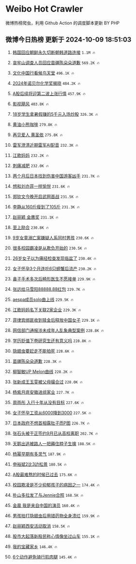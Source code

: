 # Weibo Hot Crawler 



微博热榜爬虫，利用 Github Action 的调度脚本更新 BY PHP 


## 微博今日热榜 更新于 2024-10-09 18:51:03 
1. [韩国回应朝鲜永久切断朝韩道路连接](https://s.weibo.com/weibo?q=%23%E9%9F%A9%E5%9B%BD%E5%9B%9E%E5%BA%94%E6%9C%9D%E9%B2%9C%E6%B0%B8%E4%B9%85%E5%88%87%E6%96%AD%E6%9C%9D%E9%9F%A9%E9%81%93%E8%B7%AF%E8%BF%9E%E6%8E%A5%23&t=31&band_rank=1&Refer=top) `1.1M 🔥` 

1. [哀牢山调查人员回应苗疆陈朵朵道歉](https://s.weibo.com/weibo?q=%23%E5%93%80%E7%89%A2%E5%B1%B1%E8%B0%83%E6%9F%A5%E4%BA%BA%E5%91%98%E5%9B%9E%E5%BA%94%E8%8B%97%E7%96%86%E9%99%88%E6%9C%B5%E6%9C%B5%E9%81%93%E6%AD%89%23&t=31&band_rank=2&Refer=top) `569.2K 🔥` 

1. [文化中国行看候鸟天堂](https://s.weibo.com/weibo?q=%23%E6%96%87%E5%8C%96%E4%B8%AD%E5%9B%BD%E8%A1%8C%E7%9C%8B%E5%80%99%E9%B8%9F%E5%A4%A9%E5%A0%82%23&t=31&band_rank=3&Refer=top) `496.1K 🔥` 

1. [2024年诺贝尔化学奖揭晓](https://s.weibo.com/weibo?q=%232024%E5%B9%B4%E8%AF%BA%E8%B4%9D%E5%B0%94%E5%8C%96%E5%AD%A6%E5%A5%96%E6%8F%AD%E6%99%93%23&t=31&band_rank=4&Refer=top) `484.2K 🔥` 

1. [A股后续将迎第二波上涨行情](https://s.weibo.com/weibo?q=%23A%E8%82%A1%E5%90%8E%E7%BB%AD%E5%B0%86%E8%BF%8E%E7%AC%AC%E4%BA%8C%E6%B3%A2%E4%B8%8A%E6%B6%A8%E8%A1%8C%E6%83%85%23&t=31&band_rank=5&Refer=top) `457.9K 🔥` 

1. [影视飓风](https://s.weibo.com/weibo?q=%E5%BD%B1%E8%A7%86%E9%A3%93%E9%A3%8E&t=31&band_rank=6&Refer=top) `403.8K 🔥` 

1. [18岁学生拿暑假赚的5千元入场炒股](https://s.weibo.com/weibo?q=%2318%E5%B2%81%E5%AD%A6%E7%94%9F%E6%8B%BF%E6%9A%91%E5%81%87%E8%B5%9A%E7%9A%845%E5%8D%83%E5%85%83%E5%85%A5%E5%9C%BA%E7%82%92%E8%82%A1%23&t=31&band_rank=7&Refer=top) `326.3K 🔥` 

1. [黄油小熊咖啡](https://s.weibo.com/weibo?q=%E9%BB%84%E6%B2%B9%E5%B0%8F%E7%86%8A%E5%92%96%E5%95%A1&t=31&band_rank=8&Refer=top) `279.8K 🔥` 

1. [再见爱人 黄圣依](https://s.weibo.com/weibo?q=%E5%86%8D%E8%A7%81%E7%88%B1%E4%BA%BA%20%E9%BB%84%E5%9C%A3%E4%BE%9D&t=31&band_rank=9&Refer=top) `275.8K 🔥` 

1. [雷军澄清近期雷军AI配音](https://s.weibo.com/weibo?q=%23%E9%9B%B7%E5%86%9B%E6%BE%84%E6%B8%85%E8%BF%91%E6%9C%9F%E9%9B%B7%E5%86%9BAI%E9%85%8D%E9%9F%B3%23&t=31&band_rank=10&Refer=top) `232.3K 🔥` 

1. [江歌妈妈](https://s.weibo.com/weibo?q=%E6%B1%9F%E6%AD%8C%E5%A6%88%E5%A6%88&t=31&band_rank=11&Refer=top) `232.2K 🔥` 

1. [刺痛减肥](https://s.weibo.com/weibo?q=%E5%88%BA%E7%97%9B%E5%87%8F%E8%82%A5&t=31&band_rank=12&Refer=top) `232.0K 🔥` 

1. [两个月后日本找到伤害中国游客凶手](https://s.weibo.com/weibo?q=%23%E4%B8%A4%E4%B8%AA%E6%9C%88%E5%90%8E%E6%97%A5%E6%9C%AC%E6%89%BE%E5%88%B0%E4%BC%A4%E5%AE%B3%E4%B8%AD%E5%9B%BD%E6%B8%B8%E5%AE%A2%E5%87%B6%E6%89%8B%23&t=31&band_rank=13&Refer=top) `231.7K 🔥` 

1. [想和刘亦菲一样愉悦](https://s.weibo.com/weibo?q=%23%E6%83%B3%E5%92%8C%E5%88%98%E4%BA%A6%E8%8F%B2%E4%B8%80%E6%A0%B7%E6%84%89%E6%82%A6%23&t=31&band_rank=14&Refer=top) `231.6K 🔥` 

1. [郑钦文今晚开启武网首战](https://s.weibo.com/weibo?q=%23%E9%83%91%E9%92%A6%E6%96%87%E4%BB%8A%E6%99%9A%E5%BC%80%E5%90%AF%E6%AD%A6%E7%BD%91%E9%A6%96%E6%88%98%23&t=31&band_rank=15&Refer=top) `231.5K 🔥` 

1. [李静从160斤瘦到了105斤](https://s.weibo.com/weibo?q=%E6%9D%8E%E9%9D%99%E4%BB%8E160%E6%96%A4%E7%98%A6%E5%88%B0%E4%BA%86105%E6%96%A4&t=31&band_rank=16&Refer=top) `231.3K 🔥` 

1. [赵丽颖 金鹰奖](https://s.weibo.com/weibo?q=%E8%B5%B5%E4%B8%BD%E9%A2%96%20%E9%87%91%E9%B9%B0%E5%A5%96&t=31&band_rank=17&Refer=top) `231.1K 🔥` 

1. [至上励合](https://s.weibo.com/weibo?q=%E8%87%B3%E4%B8%8A%E5%8A%B1%E5%90%88&t=31&band_rank=18&Refer=top) `230.8K 🔥` 

1. [9岁女童溺亡案嫌疑人系同村男孩](https://s.weibo.com/weibo?q=%239%E5%B2%81%E5%A5%B3%E7%AB%A5%E6%BA%BA%E4%BA%A1%E6%A1%88%E5%AB%8C%E7%96%91%E4%BA%BA%E7%B3%BB%E5%90%8C%E6%9D%91%E7%94%B7%E5%AD%A9%23&t=31&band_rank=19&Refer=top) `230.6K 🔥` 

1. [很多校园霸凌是从欺负开始的](https://s.weibo.com/weibo?q=%23%E5%BE%88%E5%A4%9A%E6%A0%A1%E5%9B%AD%E9%9C%B8%E5%87%8C%E6%98%AF%E4%BB%8E%E6%AC%BA%E8%B4%9F%E5%BC%80%E5%A7%8B%E7%9A%84%23&t=31&band_rank=20&Refer=top) `230.5K 🔥` 

1. [26岁女子以为痛经检查发现临盆了](https://s.weibo.com/weibo?q=%2326%E5%B2%81%E5%A5%B3%E5%AD%90%E4%BB%A5%E4%B8%BA%E7%97%9B%E7%BB%8F%E6%A3%80%E6%9F%A5%E5%8F%91%E7%8E%B0%E4%B8%B4%E7%9B%86%E4%BA%86%23&t=31&band_rank=21&Refer=top) `230.4K 🔥` 

1. [女子怀孕3个月连吃6只螃蟹后流产](https://s.weibo.com/weibo?q=%23%E5%A5%B3%E5%AD%90%E6%80%80%E5%AD%953%E4%B8%AA%E6%9C%88%E8%BF%9E%E5%90%836%E5%8F%AA%E8%9E%83%E8%9F%B9%E5%90%8E%E6%B5%81%E4%BA%A7%23&t=31&band_rank=22&Refer=top) `230.2K 🔥` 

1. [鼻子手术多次后畸形医生不愿接单](https://s.weibo.com/weibo?q=%23%E9%BC%BB%E5%AD%90%E6%89%8B%E6%9C%AF%E5%A4%9A%E6%AC%A1%E5%90%8E%E7%95%B8%E5%BD%A2%E5%8C%BB%E7%94%9F%E4%B8%8D%E6%84%BF%E6%8E%A5%E5%8D%95%23&t=31&band_rank=23&Refer=top) `229.9K 🔥` 

1. [张远给马雪阳88888.88红包](https://s.weibo.com/weibo?q=%23%E5%BC%A0%E8%BF%9C%E7%BB%99%E9%A9%AC%E9%9B%AA%E9%98%B388888.88%E7%BA%A2%E5%8C%85%23&t=31&band_rank=24&Refer=top) `229.7K 🔥` 

1. [aespa成员solo曲上线](https://s.weibo.com/weibo?q=%23aespa%E6%88%90%E5%91%98solo%E6%9B%B2%E4%B8%8A%E7%BA%BF%23&t=31&band_rank=25&Refer=top) `229.5K 🔥` 

1. [江歌妈妈名下关联2家企业](https://s.weibo.com/weibo?q=%23%E6%B1%9F%E6%AD%8C%E5%A6%88%E5%A6%88%E5%90%8D%E4%B8%8B%E5%85%B3%E8%81%942%E5%AE%B6%E4%BC%81%E4%B8%9A%23&t=31&band_rank=26&Refer=top) `229.3K 🔥` 

1. [菲律宾绑匪收到赎金后释放中国女子](https://s.weibo.com/weibo?q=%23%E8%8F%B2%E5%BE%8B%E5%AE%BE%E7%BB%91%E5%8C%AA%E6%94%B6%E5%88%B0%E8%B5%8E%E9%87%91%E5%90%8E%E9%87%8A%E6%94%BE%E4%B8%AD%E5%9B%BD%E5%A5%B3%E5%AD%90%23&t=31&band_rank=27&Refer=top) `229.1K 🔥` 

1. [网信部门通报涉未成年人乱象典型案例](https://s.weibo.com/weibo?q=%23%E7%BD%91%E4%BF%A1%E9%83%A8%E9%97%A8%E9%80%9A%E6%8A%A5%E6%B6%89%E6%9C%AA%E6%88%90%E5%B9%B4%E4%BA%BA%E4%B9%B1%E8%B1%A1%E5%85%B8%E5%9E%8B%E6%A1%88%E4%BE%8B%23&t=31&band_rank=28&Refer=top) `228.8K 🔥` 

1. [学历贬值下卷研究生还有意义吗](https://s.weibo.com/weibo?q=%23%E5%AD%A6%E5%8E%86%E8%B4%AC%E5%80%BC%E4%B8%8B%E5%8D%B7%E7%A0%94%E7%A9%B6%E7%94%9F%E8%BF%98%E6%9C%89%E6%84%8F%E4%B9%89%E5%90%97%23&t=31&band_rank=29&Refer=top) `228.8K 🔥` 

1. [隐翅虫要赶走不能拍死](https://s.weibo.com/weibo?q=%23%E9%9A%90%E7%BF%85%E8%99%AB%E8%A6%81%E8%B5%B6%E8%B5%B0%E4%B8%8D%E8%83%BD%E6%8B%8D%E6%AD%BB%23&t=31&band_rank=30&Refer=top) `228.6K 🔥` 

1. [苗疆陈朵朵道歉](https://s.weibo.com/weibo?q=%23%E8%8B%97%E7%96%86%E9%99%88%E6%9C%B5%E6%9C%B5%E9%81%93%E6%AD%89%23&t=31&band_rank=31&Refer=top) `228.3K 🔥` 

1. [柳智敏UP Melon曲线](https://s.weibo.com/weibo?q=%E6%9F%B3%E6%99%BA%E6%95%8FUP%20Melon%E6%9B%B2%E7%BA%BF&t=31&band_rank=32&Refer=top) `228.2K 🔥` 

1. [张新成王玉雯被父母撮合过](https://s.weibo.com/weibo?q=%E5%BC%A0%E6%96%B0%E6%88%90%E7%8E%8B%E7%8E%89%E9%9B%AF%E8%A2%AB%E7%88%B6%E6%AF%8D%E6%92%AE%E5%90%88%E8%BF%87&t=31&band_rank=33&Refer=top) `228.0K 🔥` 

1. [杨紫月底安徽进组家业](https://s.weibo.com/weibo?q=%23%E6%9D%A8%E7%B4%AB%E6%9C%88%E5%BA%95%E5%AE%89%E5%BE%BD%E8%BF%9B%E7%BB%84%E5%AE%B6%E4%B8%9A%23&t=31&band_rank=34&Refer=top) `227.7K 🔥` 

1. [周雨彤 入行十年从没有目标](https://s.weibo.com/weibo?q=%E5%91%A8%E9%9B%A8%E5%BD%A4%20%E5%85%A5%E8%A1%8C%E5%8D%81%E5%B9%B4%E4%BB%8E%E6%B2%A1%E6%9C%89%E7%9B%AE%E6%A0%87&t=31&band_rank=35&Refer=top) `227.6K 🔥` 

1. [女子怀孕工资从6000降到3000](https://s.weibo.com/weibo?q=%23%E5%A5%B3%E5%AD%90%E6%80%80%E5%AD%95%E5%B7%A5%E8%B5%84%E4%BB%8E6000%E9%99%8D%E5%88%B03000%23&t=31&band_rank=36&Refer=top) `227.5K 🔥` 

1. [日本政府不想首相露肚子而P图](https://s.weibo.com/weibo?q=%23%E6%97%A5%E6%9C%AC%E6%94%BF%E5%BA%9C%E4%B8%8D%E6%83%B3%E9%A6%96%E7%9B%B8%E9%9C%B2%E8%82%9A%E5%AD%90%E8%80%8CP%E5%9B%BE%23&t=31&band_rank=37&Refer=top) `226.7K 🔥` 

1. [张石头被于正签约9月已从高校离职](https://s.weibo.com/weibo?q=%23%E5%BC%A0%E7%9F%B3%E5%A4%B4%E8%A2%AB%E4%BA%8E%E6%AD%A3%E7%AD%BE%E7%BA%A69%E6%9C%88%E5%B7%B2%E4%BB%8E%E9%AB%98%E6%A0%A1%E7%A6%BB%E8%81%8C%23&t=31&band_rank=38&Refer=top) `202.7K 🔥` 

1. [天鹅出逃被路人一把薅住脖子生擒](https://s.weibo.com/weibo?q=%23%E5%A4%A9%E9%B9%85%E5%87%BA%E9%80%83%E8%A2%AB%E8%B7%AF%E4%BA%BA%E4%B8%80%E6%8A%8A%E8%96%85%E4%BD%8F%E8%84%96%E5%AD%90%E7%94%9F%E6%93%92%23&t=31&band_rank=39&Refer=top) `188.5K 🔥` 

1. [杨幂早期有多灵气](https://s.weibo.com/weibo?q=%E6%9D%A8%E5%B9%82%E6%97%A9%E6%9C%9F%E6%9C%89%E5%A4%9A%E7%81%B5%E6%B0%94&t=31&band_rank=40&Refer=top) `187.9K 🔥` 

1. [申裕斌2比3边松景](https://s.weibo.com/weibo?q=%23%E7%94%B3%E8%A3%95%E6%96%8C2%E6%AF%943%E8%BE%B9%E6%9D%BE%E6%99%AF%23&t=31&band_rank=41&Refer=top) `180.5K 🔥` 

1. [A股最难熬的时候已过去](https://s.weibo.com/weibo?q=%23A%E8%82%A1%E6%9C%80%E9%9A%BE%E7%86%AC%E7%9A%84%E6%97%B6%E5%80%99%E5%B7%B2%E8%BF%87%E5%8E%BB%23&t=31&band_rank=42&Refer=top) `175.6K 🔥` 

1. [校园欺凌是不少抑郁孩子的病因之一](https://s.weibo.com/weibo?q=%23%E6%A0%A1%E5%9B%AD%E6%AC%BA%E5%87%8C%E6%98%AF%E4%B8%8D%E5%B0%91%E6%8A%91%E9%83%81%E5%AD%A9%E5%AD%90%E7%9A%84%E7%97%85%E5%9B%A0%E4%B9%8B%E4%B8%80%23&t=31&band_rank=43&Refer=top) `174.4K 🔥` 

1. [朴山多拉发了与Jennie合照](https://s.weibo.com/weibo?q=%23%E6%9C%B4%E5%B1%B1%E5%A4%9A%E6%8B%89%E5%8F%91%E4%BA%86%E4%B8%8EJennie%E5%90%88%E7%85%A7%23&t=31&band_rank=44&Refer=top) `168.5K 🔥` 

1. [金晨 我是来自中国的演员](https://s.weibo.com/weibo?q=%E9%87%91%E6%99%A8%20%E6%88%91%E6%98%AF%E6%9D%A5%E8%87%AA%E4%B8%AD%E5%9B%BD%E7%9A%84%E6%BC%94%E5%91%98&t=31&band_rank=45&Refer=top) `160.4K 🔥` 

1. [男孩拍打隐翅虫后用错药物全身溃烂](https://s.weibo.com/weibo?q=%23%E7%94%B7%E5%AD%A9%E6%8B%8D%E6%89%93%E9%9A%90%E7%BF%85%E8%99%AB%E5%90%8E%E7%94%A8%E9%94%99%E8%8D%AF%E7%89%A9%E5%85%A8%E8%BA%AB%E6%BA%83%E7%83%82%23&t=31&band_rank=46&Refer=top) `159.9K 🔥` 

1. [赵丽颖西安活动取消](https://s.weibo.com/weibo?q=%23%E8%B5%B5%E4%B8%BD%E9%A2%96%E8%A5%BF%E5%AE%89%E6%B4%BB%E5%8A%A8%E5%8F%96%E6%B6%88%23&t=31&band_rank=47&Refer=top) `158.5K 🔥` 

1. [股市大起落新股民称心情像坐过山车](https://s.weibo.com/weibo?q=%23%E8%82%A1%E5%B8%82%E5%A4%A7%E8%B5%B7%E8%90%BD%E6%96%B0%E8%82%A1%E6%B0%91%E7%A7%B0%E5%BF%83%E6%83%85%E5%83%8F%E5%9D%90%E8%BF%87%E5%B1%B1%E8%BD%A6%23&t=31&band_rank=48&Refer=top) `155.1K 🔥` 

1. [我的宝藏家乡](https://s.weibo.com/weibo?q=%23%E6%88%91%E7%9A%84%E5%AE%9D%E8%97%8F%E5%AE%B6%E4%B9%A1%23&t=31&band_rank=49&Refer=top) `146.4K 🔥` 

1. [6个动作避免骑行肌肉腿](https://s.weibo.com/weibo?q=6%E4%B8%AA%E5%8A%A8%E4%BD%9C%E9%81%BF%E5%85%8D%E9%AA%91%E8%A1%8C%E8%82%8C%E8%82%89%E8%85%BF&t=31&band_rank=50&Refer=top) `145.4K 🔥` 

